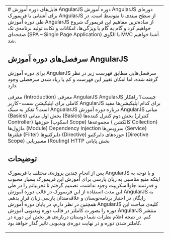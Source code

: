 <table>
    <tr>
        <td>
# فایل‌های دوره آموزش AngularJS
دوره‌ آموزش AngularJS دوره‌ای برای آشنایی با فریمورک AngularJS از سطح مبتدی تا متوسط است. در طی دوره‌ آموزش AngularJS از ساده‌ترین مفاهیم این فریمورک شروع خواهیم کرد و گام به گام با ویژگی‌ها، امکانات و نکات تولید برنامه‌ی تک صفحه‌ای (SPA – Single Page Application) با الگوی MVC آشنا خواهیم شد.

## سرفصل‌های دوره‌ آموزش AngularJS

برای دوره‌ آموزش AngularJS سرفصل‌هایی مطابق فهرست زیر در نظر گرفته شده. اما امکان تغییر این فهرست و کم یا زیاد شدن سرفصلی وجود دارد.

معرفی (Introduction)
معرفی AngularJS
AngularJS چیست؟
راهکار کاملی برای اپلیکیشن سمت-کاربر
AngularJS برای کدام اپلیکیشن‌ها مفید است؟
تفکر به سبک AngualarJS
درباره دوره آموزش AngularJS
مبانی (Basics) بخش اول
مبانی (Basics) بخش دوم
کنترل کننده‌ها (کنترلر Controller)
حوزهها (اسکوپ Scope)
مجموعه‌‌ها ( کالکشن‌ Collection)
ماژول‌ها (Module)
Dependency Injection
سرویس‌ها (Service)
فیلتر‌ها (Filter)
دایرکتیو‌ها (Directive)
حوزه‌های دایرکتیو (Directive Scope)
مسیر‌یابی (Routing)
HTTP
بخش پایانی

## توضیحات
پس از انجام چندین پروژه‌ی مختلف با فریمورک AngularJS و با توجه به اینکه منبع مناسبی به زبان پارسی برای آموزش این فریمورک بسیار محبوب و قدرتمند جاوااسکریپت وجود نداشت، تصمیم گرفتم تا تجربیاتم را در طی این مدت استفاده از این فریمورک در قالب دوره‌ آموزش AngularJS به رایگان در اختیار برنامه‌نویسان و علاقه‌مندان پارسی زبان قرار بدهم. همچنین در نظر دارم، در پایان دوره‌ آموزش AngularJS کلیه‌ی مباحث این دوره‌ را بصورت کاملتر در قالب دوره‌ ویدیویی آموزش AngularJS منتشر کنم. در نتیجه اعلام نظرات شما دوستان درباره‌ی هر بخش این دوره در کاملتر شدن دوره و در نهایت دوره‌ی ویدیویی تاثیر گذار خواهد بود.
</td>
    </tr>
</table>
